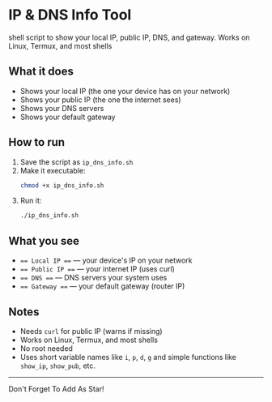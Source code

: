 # IP & DNS Info Tool

shell script to show your local IP, public IP, DNS, and gateway. Works on Linux, Termux, and most shells

## What it does
- Shows your local IP (the one your device has on your network)
- Shows your public IP (the one the internet sees)
- Shows your DNS servers
- Shows your default gateway

## How to run
1. Save the script as `ip_dns_info.sh`
2. Make it executable:
   ```sh
   chmod +x ip_dns_info.sh
   ```
3. Run it:
   ```sh
   ./ip_dns_info.sh
   ```

## What you see
- `== Local IP ==` — your device's IP on your network
- `== Public IP ==` — your internet IP (uses curl)
- `== DNS ==` — DNS servers your system uses
- `== Gateway ==` — your default gateway (router IP)

## Notes
- Needs `curl` for public IP (warns if missing)
- Works on Linux, Termux, and most shells
- No root needed
- Uses short variable names like `i`, `p`, `d`, `g` and simple functions like `show_ip`, `show_pub`, etc.

---

Don't Forget To Add As Star!

